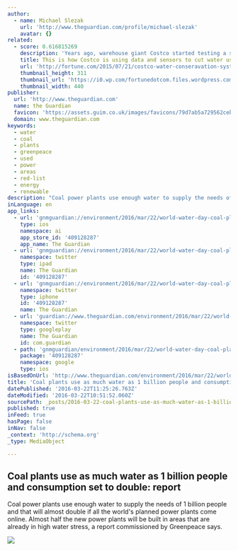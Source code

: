 ```yaml
---
author:
  - name: Michael Slezak
    url: 'http://www.theguardian.com/profile/michael-slezak'
    avatar: {}
related:
  - score: 0.616815269
    description: 'Years ago, warehouse giant Costco started testing a system of sensors and algorithms to cut water use at a handful of its buildings in Mexico. After saving thousands of dollars at each facility annually, Costco has now expanded the water conservation technology to over 50 buildings across the U.S. and Mexico.'
    title: This is how Costco is using data and sensors to cut water use
    url: 'http://fortune.com/2015/07/21/costco-water-conseravation-system/'
    thumbnail_height: 311
    thumbnail_url: 'https://i0.wp.com/fortunedotcom.files.wordpress.com/2014/10/477000903.jpg?fit=440%2C330&quality=80&strip&ssl=1'
    thumbnail_width: 440
publisher:
  url: 'http://www.theguardian.com'
  name: the Guardian
  favicon: 'https://assets.guim.co.uk/images/favicons/79d7ab5a729562cebca9c6a13c324f0e/32x32.ico'
  domain: www.theguardian.com
keywords:
  - water
  - coal
  - plants
  - greenpeace
  - used
  - power
  - areas
  - red-list
  - energy
  - renewable
description: "Coal power plants use enough water to supply the needs of 1 billion people and that will almost double if all the world's planned power plants come online. Almost half the new power plants will be built in areas that are already in high water stress, a report commissioned by Greenpeace says."
inLanguage: en
app_links:
  - url: 'gnmguardian://environment/2016/mar/22/world-water-day-coal-plants-use-as-much-water-as-1-billion-people-and-its-set-to-double?contenttype=Article&source=applinks'
    type: ios
    namespace: ai
    app_store_id: '409128287'
    app_name: The Guardian
  - url: 'gnmguardian://environment/2016/mar/22/world-water-day-coal-plants-use-as-much-water-as-1-billion-people-and-its-set-to-double?contenttype=Article&source=twitter'
    namespace: twitter
    type: ipad
    name: The Guardian
    id: '409128287'
  - url: 'gnmguardian://environment/2016/mar/22/world-water-day-coal-plants-use-as-much-water-as-1-billion-people-and-its-set-to-double?contenttype=Article&source=twitter'
    namespace: twitter
    type: iphone
    id: '409128287'
    name: The Guardian
  - url: 'guardian://www.theguardian.com/environment/2016/mar/22/world-water-day-coal-plants-use-as-much-water-as-1-billion-people-and-its-set-to-double'
    namespace: twitter
    type: googleplay
    name: The Guardian
    id: com.guardian
  - path: 'gnmguardian/environment/2016/mar/22/world-water-day-coal-plants-use-as-much-water-as-1-billion-people-and-its-set-to-double?contenttype=Article&source=google'
    package: '409128287'
    namespace: google
    type: ios
isBasedOnUrl: 'http://www.theguardian.com/environment/2016/mar/22/world-water-day-coal-plants-use-as-much-water-as-1-billion-people-and-its-set-to-double'
title: 'Coal plants use as much water as 1 billion people and consumption set to double: report'
datePublished: '2016-03-22T11:25:26.763Z'
dateModified: '2016-03-22T10:51:52.060Z'
sourcePath: _posts/2016-03-22-coal-plants-use-as-much-water-as-1-billion-people-and-consum.md
published: true
inFeed: true
hasPage: false
inNav: false
_context: 'http://schema.org'
_type: MediaObject

---
```

<article style=""><h1>Coal plants use as much water as 1 billion people and consumption set to double: report</h1><p>Coal power plants use enough water to supply the needs of 1 billion people and that will almost double if all the world's planned power plants come online. Almost half the new power plants will be built in areas that are already in high water stress, a report commissioned by Greenpeace says.</p><img src="https://i.guim.co.uk/img/media/c8ada7d5ea61892d28d98f90109c2cdcfb26f6bf/0_91_2097_1259/master/2097.jpg?w=1200&amp;q=55&amp;auto=format&amp;usm=12&amp;fit=max&amp;s=c9ad86109e7a0d270003a5bfbf905dde" /></article>